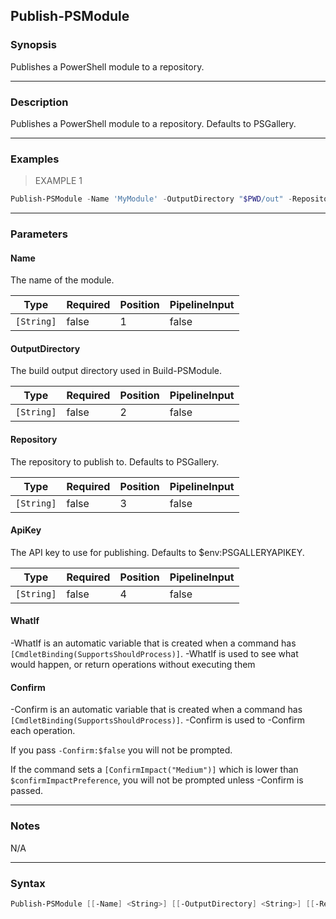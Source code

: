 Publish-PSModule
----------------

### Synopsis
Publishes a PowerShell module to a repository.

---

### Description

Publishes a PowerShell module to a repository. Defaults to PSGallery.

---

### Examples
> EXAMPLE 1

```PowerShell
Publish-PSModule -Name 'MyModule' -OutputDirectory "$PWD/out" -Repository 'PSGallery'
```

---

### Parameters
#### **Name**
The name of the module.

|Type      |Required|Position|PipelineInput|
|----------|--------|--------|-------------|
|`[String]`|false   |1       |false        |

#### **OutputDirectory**
The build output directory used in Build-PSModule.

|Type      |Required|Position|PipelineInput|
|----------|--------|--------|-------------|
|`[String]`|false   |2       |false        |

#### **Repository**
The repository to publish to. Defaults to PSGallery.

|Type      |Required|Position|PipelineInput|
|----------|--------|--------|-------------|
|`[String]`|false   |3       |false        |

#### **ApiKey**
The API key to use for publishing. Defaults to $env:PSGALLERYAPIKEY.

|Type      |Required|Position|PipelineInput|
|----------|--------|--------|-------------|
|`[String]`|false   |4       |false        |

#### **WhatIf**
-WhatIf is an automatic variable that is created when a command has ```[CmdletBinding(SupportsShouldProcess)]```.
-WhatIf is used to see what would happen, or return operations without executing them
#### **Confirm**
-Confirm is an automatic variable that is created when a command has ```[CmdletBinding(SupportsShouldProcess)]```.
-Confirm is used to -Confirm each operation.

If you pass ```-Confirm:$false``` you will not be prompted.

If the command sets a ```[ConfirmImpact("Medium")]``` which is lower than ```$confirmImpactPreference```, you will not be prompted unless -Confirm is passed.

---

### Notes
N/A

---

### Syntax
```PowerShell
Publish-PSModule [[-Name] <String>] [[-OutputDirectory] <String>] [[-Repository] <String>] [[-ApiKey] <String>] [-WhatIf] [-Confirm] [<CommonParameters>]
```

